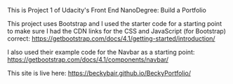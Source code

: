 This is Project 1 of Udacity's Front End NanoDegree: Build a Portfolio

This project uses Bootstrap and I used the starter code for a starting point to make sure I had the CDN links for the CSS and JavaScript (for Bootstrap) correct:  https://getbootstrap.com/docs/4.1/getting-started/introduction/

I also used their example code for the Navbar as a starting point:  https://getbootstrap.com/docs/4.1/components/navbar/

This site is live here:  https://beckybair.github.io/BeckyPortfolio/
